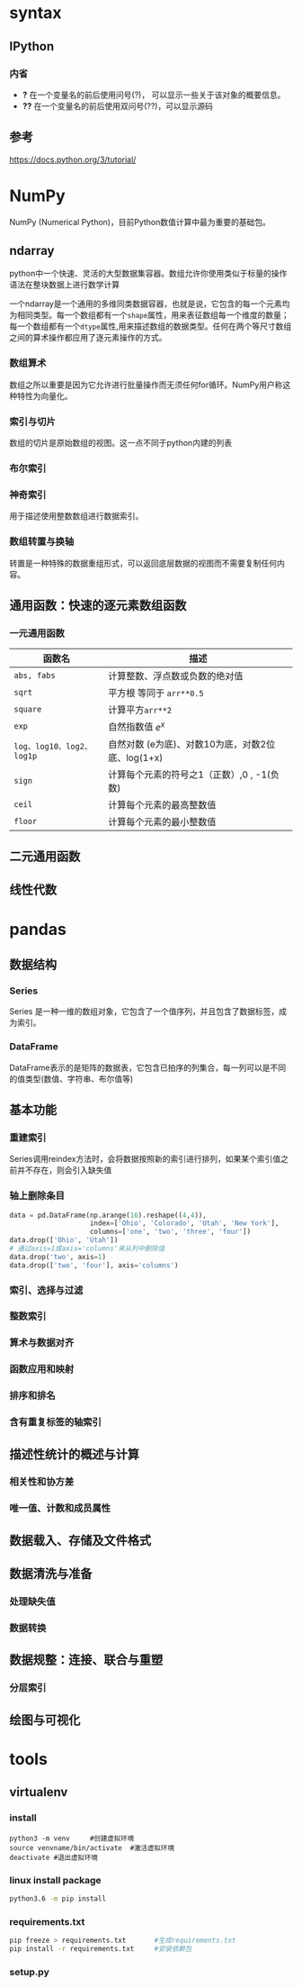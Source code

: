 # syntax

## IPython

### 内省

* **?** 在一个变量名的前后使用问号(?)， 可以显示一些关于该对象的概要信息。
* **??**  在一个变量名的前后使用双问号(??)，可以显示源码



## 参考

https://docs.python.org/3/tutorial/



# NumPy

NumPy (Numerical Python)，目前Python数值计算中最为重要的基础包。

## ndarray

python中一个快速、灵活的大型数据集容器。数组允许你使用类似于标量的操作语法在整块数据上进行数学计算

一个ndarray是一个通用的多维同类数据容器，也就是说，它包含的每一个元素均为相同类型。每一个数组都有一个`shape`属性，用来表征数组每一个维度的数量；每一个数组都有一个`dtype`属性,用来描述数组的数据类型。任何在两个等尺寸数组之间的算术操作都应用了逐元素操作的方式。



### 数组算术

数组之所以重要是因为它允许进行批量操作而无须任何for循环。NumPy用户称这种特性为向量化。

### 索引与切片

数组的切片是原始数组的视图。这一点不同于python内建的列表

### 布尔索引

### 神奇索引

用于描述使用整数数组进行数据索引。

### 数组转置与换轴

转置是一种特殊的数据重组形式，可以返回底层数据的视图而不需要复制任何内容。

## 通用函数：快速的逐元素数组函数

### 一元通用函数

| 函数名                    | 描述                                              |
| ------------------------- | ------------------------------------------------- |
| `abs, fabs`               | 计算整数、浮点数或负数的绝对值                    |
| `sqrt`                    | 平方根 等同于 `arr**0.5`                          |
| `square`                  | 计算平方`arr**2`                                  |
| `exp`                     | 自然指数值 $e^x$                                  |
| `log、log10、log2、log1p` | 自然对数 (e为底)、对数10为底，对数2位底、log(1+x) |
| `sign`                    | 计算每个元素的符号之1（正数）,0 , -1(负数)        |
| `ceil`                    | 计算每个元素的最高整数值                          |
| `floor`                   | 计算每个元素的最小整数值                          |

## 二元通用函数

## 线性代数



# pandas

## 数据结构

### Series

Series 是一种一维的数组对象，它包含了一个值序列，并且包含了数据标签，成为索引。

### DataFrame

DataFrame表示的是矩阵的数据表，它包含已拍序的列集合，每一列可以是不同的值类型(数值、字符串、布尔值等)

## 基本功能

### 重建索引

Series调用reindex方法时，会将数据按照新的索引进行排列，如果某个索引值之前并不存在，则会引入缺失值

### 轴上删除条目

```python
data = pd.DataFrame(np.arange(16).reshape((4,4)), 
                    index=['Ohio', 'Colorado', 'Utah', 'New York'], 
                    columns=['one', 'two', 'three', 'four'])
data.drop(['Ohio', 'Utah'])
# 通过axis=1或axis='columns'来从列中删除值
data.drop('two', axis=1)
data.drop(['two', 'four'], axis='columns')
```

### 索引、选择与过滤

### 整数索引

### 算术与数据对齐

### 函数应用和映射

### 排序和排名

### 含有重复标签的轴索引



## 描述性统计的概述与计算

### 相关性和协方差

### 唯一值、计数和成员属性



## 数据载入、存储及文件格式



## 数据清洗与准备

### 处理缺失值

### 数据转换

## 数据规整：连接、联合与重塑

### 分层索引



## 绘图与可视化






# tools
## virtualenv

### install

```base 
python3 -m venv 	#创建虚拟环境
source venvname/bin/activate  #激活虚拟环境
deactivate #退出虚拟环境

```

### linux install package
```bash
python3.6 -m pip install
```

### requirements.txt
```bash
pip freeze > requirements.txt   	#生成requirements.txt
pip install -r requirements.txt		#安装依赖包
```

### setup.py

```python

```

